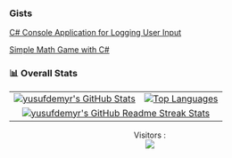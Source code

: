 ### Gists
[C# Console Application for Logging User Input](https://gist.github.com/yusufdemyr/41e666f03f8cb6dce966a1319fcd1185)

[Simple Math Game with C#](https://gist.github.com/yusufdemyr/c5cb61ec336fff392b3523d6805c31ce)



### 📊 Overall Stats

<table>
  <tr>
    <td>
      <a href="https://github.com/yusufdemyr/github-readme-stats"> <img src="https://github-readme-stats.vercel.app/api?username=yusufdemyr&hide_border=true&show_icons=true" alt="yusufdemyr's GitHub Stats" /> </a>
    </td>
    <td>
      <a href="https://github.com/yusufdemyr/github-readme-stats"> <img src="https://github-readme-stats.vercel.app/api/top-langs/?username=yusufdemyr&hide_border=true&langs_count=8&layout=compact" alt="Top Languages" /> </a>
    </td>
  </tr>
  <tr>
    <td colspan=2 align="center">
      <a href="https://git.io/streak-stats"> <img src="http://github-readme-streak-stats.herokuapp.com?user=yusufdemyr&hide_border=true&background=f6f8fa&currStreakLabel=000000&date_format=j%20M%5B%20Y%5D" alt="yusufdemyr's GitHub Readme Streak Stats" /> </a>
    </td>
  </tr>
</table>


<p align="center"> 
  Visitors :<br>
  <img src="https://profile-counter.glitch.me/yusufdemyr/count.svg" />
</p>

<!--
**yusufdemyr/yusufdemyr** is a ✨ _special_ ✨ repository because its `README.md` (this file) appears on your GitHub profile.

Here are some ideas to get you started:

- 🔭 I’m currently working on ...
- 🌱 I’m currently learning ...
- 👯 I’m looking to collaborate on ...
- 🤔 I’m looking for help with ...
- 💬 Ask me about ...
- 📫 How to reach me: ...
- 😄 Pronouns: ...
- ⚡ Fun fact: ...
-->
